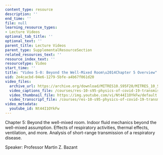 ```yaml
---
content_type: resource
description: ''
end_time: ''
file: null
learning_resource_types:
- Lecture Videos
optional_tab_title: ''
optional_text: ''
parent_title: Lecture Videos
parent_type: SupplementalResourceSection
related_resources_text: ''
resource_index_text: ''
resourcetype: Video
start_time: ''
title: "Video 5-0: Beyond the Well-Mixed Room\u2014Chapter 5 Overview"
uid: 2e4cacbd-04e6-1279-5bfe-a4b67f061d20
video_files:
  archive_url: https://archive.org/download/MITRES10.S95F20/MITRES_10_S95F20_0500_300k.mp4
  video_captions_file: /courses/res-10-s95-physics-of-covid-19-transmission-fall-2020/4f7ab1dd39395bbaa13d8456fb7203c0_Nt44I1OYkFw.vtt
  video_thumbnail_file: https://img.youtube.com/vi/Nt44I1OYkFw/default.jpg
  video_transcript_file: /courses/res-10-s95-physics-of-covid-19-transmission-fall-2020/25fd6f46472d3980495fdce1415b133f_Nt44I1OYkFw.pdf
video_metadata:
  youtube_id: Nt44I1OYkFw
---
```


Chapter 5: Beyond the well-mixed room. Indoor fluid mechanics beyond the well-mixed assumption. Effects of respiratory activities, thermal effects, ventilation, and more. Analysis of short-range transmission of a respiratory disease.

Speaker: Professor Martin Z. Bazant